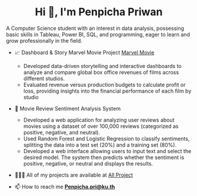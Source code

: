 <h1 align="center">Hi 👋, I'm Penpicha Priwan</h1>
A Computer Science student with an interest in data analysis, possessing basic skills in Tableau, Power BI, SQL, and programming, eager to learn and grow professionally in the field.

- 📈 Dashboard & Story Marvel Movie Project [Marvel Movie](Business-data.md)
  - Developed data-driven storytelling and interactive dashboards to analyze and compare global box office revenues of films across different studios.
  - Evaluated revenue versus production budgets to calculate profit or loss, providing insights into the financial performance of each film by studio
- 🎥 Movie Review Sentiment Analysis System
  - Developed a web application for analyzing user reviews about movies using a dataset of over 100,000 reviews (categorized as positive, negative, and neutral).
  - Used Random Forest and Logistic Regression to classify sentiments, splitting the data into a test set (20%) and a training set (80%).
  - Developed a web interface allowing users to input text and select the desired model. The system then predicts whether the sentiment is positive, negative, or neutral and displays the results.

- 👩🏻‍💻 All of my projects are available at [All Project](https://drive.google.com/drive/folders/1-5FTNCxjGfQgde-A9j5ApqqTEVtRJr7I?usp=drive_link)

- 📫 How to reach me **Penpicha.pri@ku.th**
